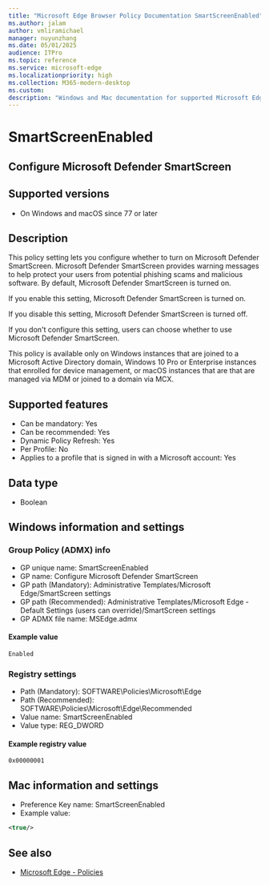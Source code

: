 ```yaml
---
title: "Microsoft Edge Browser Policy Documentation SmartScreenEnabled"
ms.author: jalam
author: vmliramichael
manager: nuyunzhang
ms.date: 05/01/2025
audience: ITPro
ms.topic: reference
ms.service: microsoft-edge
ms.localizationpriority: high
ms.collection: M365-modern-desktop
ms.custom:
description: "Windows and Mac documentation for supported Microsoft Edge Browser policy: Configure Microsoft Defender SmartScreen"
---
```


<!--THIS FILE IS AUTOMATICALLY GENERATED. MANUAL CHANGES WILL BE OVERWRITTEN.-->
<!--Please contact the Microsoft Edge Manageability team with any questions.-->

# SmartScreenEnabled

## Configure Microsoft Defender SmartScreen


## Supported versions

- On Windows and macOS since 77 or later

## Description

This policy setting lets you configure whether to turn on Microsoft Defender SmartScreen. Microsoft Defender SmartScreen provides warning messages to help protect your users from potential phishing scams and malicious software. By default, Microsoft Defender SmartScreen is turned on.

If you enable this setting, Microsoft Defender SmartScreen is turned on.

If you disable this setting, Microsoft Defender SmartScreen is turned off.

If you don't configure this setting, users can choose whether to use Microsoft Defender SmartScreen.

This policy is available only on Windows instances that are joined to a Microsoft Active Directory domain, Windows 10 Pro or Enterprise instances that enrolled for device management, or macOS instances that are that are managed via MDM or joined to a domain via MCX.

## Supported features

- Can be mandatory: Yes
- Can be recommended: Yes
- Dynamic Policy Refresh: Yes
- Per Profile: No
- Applies to a profile that is signed in with a Microsoft account: Yes

## Data type

- Boolean

## Windows information and settings

### Group Policy (ADMX) info

- GP unique name: SmartScreenEnabled
- GP name: Configure Microsoft Defender SmartScreen
- GP path (Mandatory): Administrative Templates/Microsoft Edge/SmartScreen settings
- GP path (Recommended): Administrative Templates/Microsoft Edge - Default Settings (users can override)/SmartScreen settings
- GP ADMX file name: MSEdge.admx

#### Example value

```
Enabled
```

### Registry settings

- Path (Mandatory): SOFTWARE\Policies\Microsoft\Edge
- Path (Recommended): SOFTWARE\Policies\Microsoft\Edge\Recommended
- Value name: SmartScreenEnabled
- Value type: REG_DWORD

#### Example registry value

```
0x00000001
```


## Mac information and settings

- Preference Key name: SmartScreenEnabled
- Example value:

```xml
<true/>
```

## See also
- [Microsoft Edge - Policies](../microsoft-edge-policies.md)
